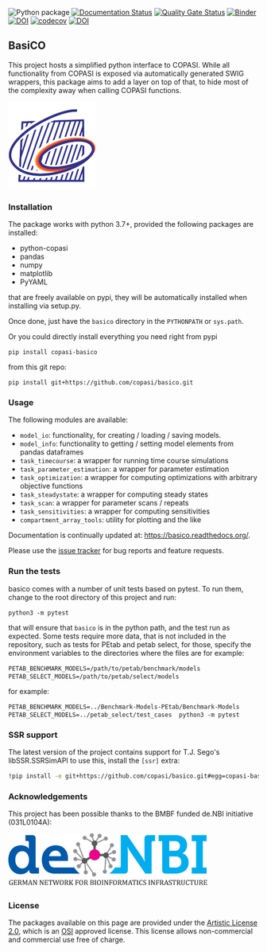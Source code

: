 ![Python package](https://github.com/copasi/basico/workflows/Python%20package/badge.svg) [![Documentation Status](https://readthedocs.org/projects/basico/badge/?version=latest)](https://basico.readthedocs.io/en/latest/?badge=latest) [![Quality Gate Status](https://sonarcloud.io/api/project_badges/measure?project=copasi_basico&metric=alert_status)](https://sonarcloud.io/dashboard?id=copasi_basico) [![Binder](https://mybinder.org/badge_logo.svg)](https://mybinder.org/v2/gh/copasi/basico.git/HEAD?filepath=docs/notebooks/index.ipynb) [![DOI](https://zenodo.org/badge/148472105.svg)](https://zenodo.org/badge/latestdoi/148472105) [![codecov](https://codecov.io/gh/copasi/basico/branch/master/graph/badge.svg?token=MG54YU29JQ)](https://codecov.io/gh/copasi/basico) [![DOI](https://joss.theoj.org/papers/10.21105/joss.05553/status.svg)](https://doi.org/10.21105/joss.05553)


## BasiCO
This project hosts a simplified python interface to COPASI. While all functionality from COPASI
is exposed via automatically generated SWIG wrappers, this package aims to add a layer on top of
that, to hide most of the complexity away when calling COPASI functions.   

![COPASI Logo](./docs/_static/COPASI_Conly_176x176.png)  

### Installation
The package works with python 3.7+, provided the following packages are installed: 

* python-copasi
* pandas
* numpy
* matplotlib
* PyYAML

that are freely available on pypi, they will be automatically installed when installing via setup.py.

Once done, just have the `basico` directory 
in the `PYTHONPATH` or `sys.path`.

Or you could directly install everything you need right from pypi 

    pip install copasi-basico

from this git repo:

    pip install git+https://github.com/copasi/basico.git

### Usage

The following modules are available: 

* `model_io`: functionality, for creating / loading / saving models.
* `model_info`: functionality to getting / setting model elements from pandas dataframes  
* `task_timecourse`: a wrapper for running time course simulations
* `task_parameter_estimation`: a wrapper for parameter estimation
* `task_optimization`: a wrapper for computing optimizations with arbitrary objective functions
* `task_steadystate`: a wrapper for computing steady states
* `task_scan`: a wrapper for parameter scans / repeats
* `task_sensitivities`: a wrapper for computing sensitivities
* `compartment_array_tools`: utility for plotting and the like

Documentation is continually updated at: <https://basico.readthedocs.org/>. 

Please use the [issue tracker](https://github.com/copasi/basico/issues) for bug reports and feature requests.

### Run the tests

basico comes with a number of unit tests based on pytest. To run them, change to the 
root directory of this project and run: 

    python3 -m pytest

that will ensure that `basico` is in the python path, and the test run as expected. Some 
tests require more data, that is not included in the repository, such as tests for PEtab 
and petab select, for those, specify the environment variables to the directories where
the files are for example: 

    PETAB_BENCHMARK_MODELS=/path/to/petab/benchmark/models
    PETAB_SELECT_MODELS=/path/to/petab/select/models

for example: 

    PETAB_BENCHMARK_MODELS=../Benchmark-Models-PEtab/Benchmark-Models PETAB_SELECT_MODELS=../petab_select/test_cases  python3 -m pytest

### SSR support
The latest version of the project contains support for T.J. Sego's libSSR.SSRSimAPI to use this, install the `[ssr]` extra:

```bash
!pip install -e git+https://github.com/copasi/basico.git#egg=copasi-basico[ssr]
```

### Acknowledgements
This project has been possible thanks to the BMBF funded de.NBI initiative (031L0104A):

![de.NBI logo](./docs/_static/deNBI_logo.jpg)

### License

The packages available on this page are provided under the 
[Artistic License 2.0](http://copasi.org/Download/License/), 
which is an [OSI](http://www.opensource.org/) approved license. This license 
allows non-commercial and commercial use free of charge.
 
